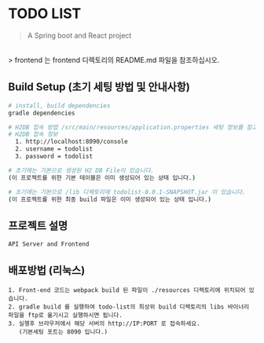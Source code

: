 # TODO LIST

> A Spring boot and React project
<br />
> frontend 는 frontend 디렉토리의 README.md 파일을 참조하십시오.

## Build Setup (초기 세팅 방법 및 안내사항)

``` bash
# install, build dependencies
gradle dependencies

# H2DB 접속 방법 /src/main/resources/application.properties 세팅 정보를 참고하십시오.
# H2DB 접속 정보
  1. http://localhost:8090/console
  2. username = todolist
  3. password = todolist

# 초기에는 기본으로 생성된 H2 DB File이 있습니다.
(이 프로젝트를 위한 기본 테이블은 이미 생성되어 있는 상태 입니다.)

# 초기에는 기본으로 /lib 디렉토리에 todolist-0.0.1-SNAPSHOT.jar 이 있습니다.
(이 프로젝트를 위한 최종 build 파일은 이미 생성되어 있는 상태 입니다.)

```

## 프로젝트 설명
```
API Server and Frontend
```

## 배포방법 (리눅스)
```
1. Front-end 코드는 webpack build 된 파일이 ./resources 디렉토리에 위치되어 있습니다.
2. gradle build 를 실행하여 todo-list의 최상위 build 디렉토리의 libs 바이너리 파일을 ftp로 옮기시고 실행하시면 됩니다.
3. 실행후 브라우저에서 해당 서버의 http://IP:PORT 로 접속하세요.
   (기본세팅 포트는 8090 입니다.)
```
